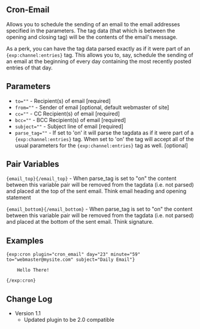 ## Cron-Email

Allows you to schedule the sending of an email to the email addresses specified
in the parameters. The tag data (that which is between the opening and closing tag)
will be the contents of the email's message.

As a perk, you can have the tag data parsed exactly as if it were part of
an `{exp:channel:entries}` tag. This allows you to, say, schedule the sending of an
email at the beginning of every day containing the most recently posted entries of that day.

## Parameters

- `to=""` - Recipient(s) of email [required]
- `from=""` - Sender of email [optional, default webmaster of site]
- `cc=""` - CC Recipient(s) of email [required]
- `bcc=""` - BCC Recipient(s) of email [required]
- `subject=""` - Subject line of email [required]
- `parse_tag=""` - If set to 'on' it will parse the tagdata as if it were part of a
`{exp:channel:entries}` tag. When set to 'on' the tag will accept all of the usual
parameters for the `{exp:channel:entries}` tag as well. [optional]

## Pair Variables

`{email_top}{/email_top}` - When parse_tag is set to "on" the content between this variable pair will be removed from
the tagdata (i.e. not parsed) and placed at the top of the sent email. Think email heading and opening statement

`{email_bottom}{/email_bottom}` - When parse_tag is set to "on" the content between this variable pair will be removed from
the tagdata (i.e. not parsed) and placed at the bottom of the sent email. Think signature.

## Examples

    {exp:cron plugin="cron_email" day="23" minute="59" to="webmaster@mysite.com" subject="Daily Email"}

        Hello There!

    {/exp:cron}

## Change Log

- Version 1.1
	- Updated plugin to be 2.0 compatible
